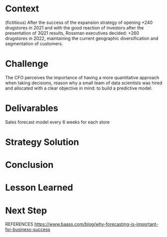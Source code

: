 # Context
(fictitious) After the success of the expansion strategy of opening +240 drugstores in 2021 and with the good reaction of investors after the presentation of 3Q21 results, Rossman executives decided: +260 drugstores in 2022, maintaining the current geographic diversification and segmentation of customers. 

# Challenge
The CFO perceives the importance of having a more quantitative approach when taking decisions, reason why a small team of data scientists was hired and allocated with a clear objective in mind: to build a predictive model.

# Delivarables
Sales forecast model every 6 weeks for each store

# Strategy Solution

# Conclusion

# Lesson Learned

# Next Step

REFERENCES
https://www.baass.com/blog/why-forecasting-is-important-for-business-success